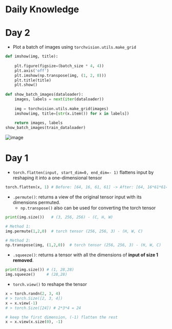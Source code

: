 # Daily Knowledge

# Day 2
- Plot a batch of images using `torchvision.utils.make_grid`
```Python
def imshow(img, title):
    
    plt.figure(figsize=(batch_size * 4, 4))
    plt.axis('off')
    plt.imshow(np.transpose(img, (1, 2, 0)))
    plt.title(title)
    plt.show()
    
def show_batch_images(dataloader):
    images, labels = next(iter(dataloader))
    
    img = torchvision.utils.make_grid(images)
    imshow(img, title=[str(x.item()) for x in labels])
    
    return images, labels
show_batch_images(train_dataloader)
```
![image](https://user-images.githubusercontent.com/64508435/224746587-115d1a79-5a4d-4af3-bf3a-4f2e8738d8d8.png)

# Day 1
- `torch.flatten(input, start_dim=0, end_dim=- 1)` flattens input by reshaping it into a one-dimensional tensor
```Python
torch.flatten(x, 1) # Before: [64, 16, 61, 61] -> After: [64, 16*61*61=59536]
```
- `.permute()`: returns a view of the original tensor input with its dimensions permuted.
  - `np.transpose()` also can be used for converting the torch tensor   
```Python
print(img.size())   # (3, 256, 256) - (C, H, W)

# Method 1: 
img.permute(1,2,0)  # torch tensor (256, 256, 3) - (H, W, C)

# Method 2: 
np.transpose(img, (1,2,0))  # torch tensor (256, 256, 3) - (H, W, C)
```
- `.squeeze()`: returns a tensor with all the dimensions of **input of size 1 removed**.
```Python
print(img.size()) # (1, 28,28)
img.squeeze()     # (28,28)
```
- `torch.view()` to reshape the tensor
```Python
x = torch.randn(2, 3, 4)
# > torch.Size([2, 3, 4])
x = x.view(-1)
# > torch.Size([24]) # 2*3*4 = 24

# keep the first dimension, (-1) flatten the rest
x = x.view(x.size(0), -1) 

```
